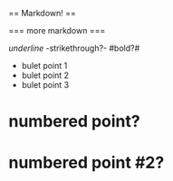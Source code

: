 == Markdown! ==

=== more markdown ===

_underline_
-strikethrough?-
#bold?#

 * bulet point 1
 * bulet point 2
 * bulet point 3

 # numbered point?
 # numbered point #2?
 
